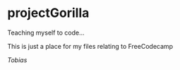 # projectGorilla

Teaching myself to code...


This is just a place for my files relating to FreeCodecamp


<em>Tobias</em>
